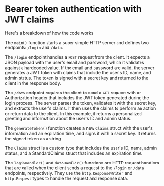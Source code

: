 # Bearer token authentication with JWT claims


Here's a breakdown of how the code works:

The `main()` function starts a suoer simple HTTP server and defines two endpoints: `/login` and `/data`.

The `/login` endpoint handles a `POST` request from the client. 
It expects a JSON payload with the user's email and password, which it validates against a hardcoded value. 
If the email and password are valid, the server generates a JWT token with claims that include the user's ID, name, and admin status. 
The token is signed with a secret key and returned to the client in the response body.

The `/data` endpoint requires the client to send a `GET` request with an Authorization header that includes the JWT token generated during the login process. 
The server parses the token, validates it with the secret key, and extracts the user's claims. 
It then uses the claims to perform an action or return data to the client. In this example, it returns a personalized greeting and information about the user's ID and admin status.

The `generateToken()` function creates a new `Claims` struct with the user's information and an expiration time, and signs it with a secret key. 
It returns the signed token as a string.

The `Claims` struct is a custom type that includes the user's ID, name, admin status, and a StandardClaims struct that includes an expiration time.

The `loginHandler()` and `dataHandler()` functions are HTTP request handlers that are called when the client sends a request to the `/login` or `/data` endpoints, respectively. 
They use the `http.ResponseWriter` and `http.Request` types to handle the request and response data.
